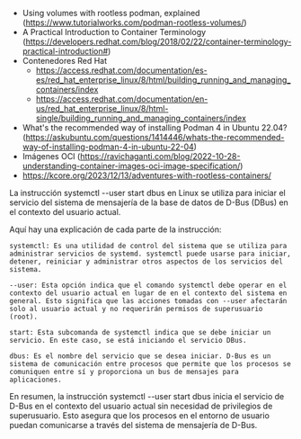 * Using volumes with rootless podman, explained (https://www.tutorialworks.com/podman-rootless-volumes/)
* A Practical Introduction to Container Terminology (https://developers.redhat.com/blog/2018/02/22/container-terminology-practical-introduction#)
* Contenedores Red Hat 
    * https://access.redhat.com/documentation/es-es/red_hat_enterprise_linux/8/html/building_running_and_managing_containers/index
    * https://access.redhat.com/documentation/en-us/red_hat_enterprise_linux/8/html-single/building_running_and_managing_containers/index
* What's the recommended way of installing Podman 4 in Ubuntu 22.04? (https://askubuntu.com/questions/1414446/whats-the-recommended-way-of-installing-podman-4-in-ubuntu-22-04)
* Imágenes OCI (https://ravichaganti.com/blog/2022-10-28-understanding-container-images-oci-image-specification/)
* https://kcore.org/2023/12/13/adventures-with-rootless-containers/



La instrucción systemctl --user start dbus en Linux se utiliza para iniciar el servicio del sistema de mensajería de la base de datos de D-Bus (DBus) en el contexto del usuario actual.

Aquí hay una explicación de cada parte de la instrucción:

    systemctl: Es una utilidad de control del sistema que se utiliza para administrar servicios de systemd. systemctl puede usarse para iniciar, detener, reiniciar y administrar otros aspectos de los servicios del sistema.

    --user: Esta opción indica que el comando systemctl debe operar en el contexto del usuario actual en lugar de en el contexto del sistema en general. Esto significa que las acciones tomadas con --user afectarán solo al usuario actual y no requerirán permisos de superusuario (root).

    start: Esta subcomanda de systemctl indica que se debe iniciar un servicio. En este caso, se está iniciando el servicio DBus.

    dbus: Es el nombre del servicio que se desea iniciar. D-Bus es un sistema de comunicación entre procesos que permite que los procesos se comuniquen entre sí y proporciona un bus de mensajes para aplicaciones.

En resumen, la instrucción systemctl --user start dbus inicia el servicio de D-Bus en el contexto del usuario actual sin necesidad de privilegios de superusuario. Esto asegura que los procesos en el entorno de usuario puedan comunicarse a través del sistema de mensajería de D-Bus.

